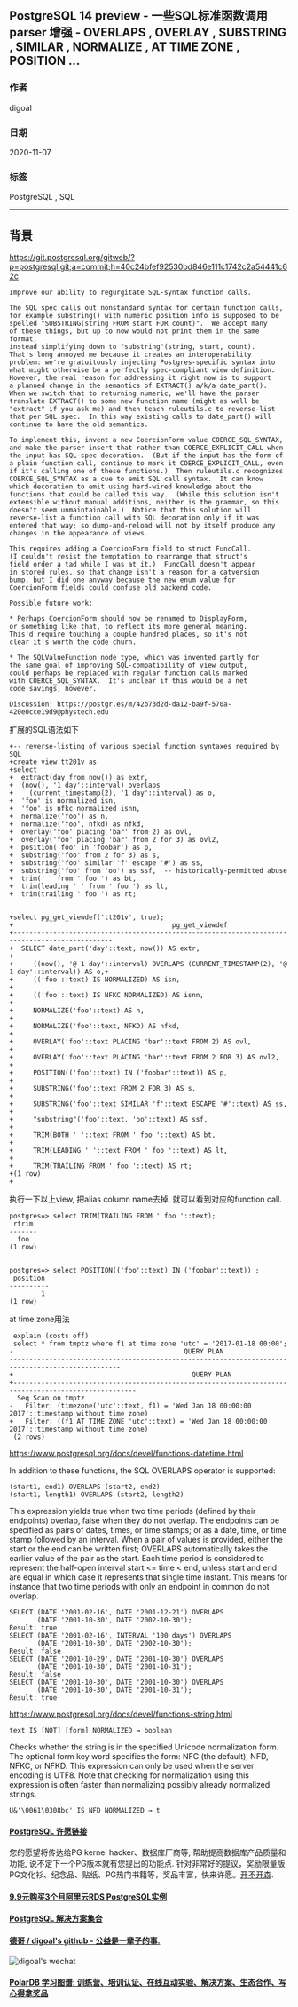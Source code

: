 ## PostgreSQL 14 preview - 一些SQL标准函数调用parser 增强 - OVERLAPS , OVERLAY , SUBSTRING , SIMILAR , NORMALIZE , AT TIME ZONE , POSITION ...     
            
### 作者            
digoal            
            
### 日期            
2020-11-07            
            
### 标签            
PostgreSQL , SQL           
            
----            
            
## 背景       

    
https://git.postgresql.org/gitweb/?p=postgresql.git;a=commit;h=40c24bfef92530bd846e111c1742c2a54441c62c    
    
```    
Improve our ability to regurgitate SQL-syntax function calls.     
    
The SQL spec calls out nonstandard syntax for certain function calls,    
for example substring() with numeric position info is supposed to be    
spelled "SUBSTRING(string FROM start FOR count)".  We accept many    
of these things, but up to now would not print them in the same format,    
instead simplifying down to "substring"(string, start, count).    
That's long annoyed me because it creates an interoperability    
problem: we're gratuitously injecting Postgres-specific syntax into    
what might otherwise be a perfectly spec-compliant view definition.    
However, the real reason for addressing it right now is to support    
a planned change in the semantics of EXTRACT() a/k/a date_part().    
When we switch that to returning numeric, we'll have the parser    
translate EXTRACT() to some new function name (might as well be    
"extract" if you ask me) and then teach ruleutils.c to reverse-list    
that per SQL spec.  In this way existing calls to date_part() will    
continue to have the old semantics.    
    
To implement this, invent a new CoercionForm value COERCE_SQL_SYNTAX,    
and make the parser insert that rather than COERCE_EXPLICIT_CALL when    
the input has SQL-spec decoration.  (But if the input has the form of    
a plain function call, continue to mark it COERCE_EXPLICIT_CALL, even    
if it's calling one of these functions.)  Then ruleutils.c recognizes    
COERCE_SQL_SYNTAX as a cue to emit SQL call syntax.  It can know    
which decoration to emit using hard-wired knowledge about the    
functions that could be called this way.  (While this solution isn't    
extensible without manual additions, neither is the grammar, so this    
doesn't seem unmaintainable.)  Notice that this solution will    
reverse-list a function call with SQL decoration only if it was    
entered that way; so dump-and-reload will not by itself produce any    
changes in the appearance of views.    
    
This requires adding a CoercionForm field to struct FuncCall.    
(I couldn't resist the temptation to rearrange that struct's    
field order a tad while I was at it.)  FuncCall doesn't appear    
in stored rules, so that change isn't a reason for a catversion    
bump, but I did one anyway because the new enum value for    
CoercionForm fields could confuse old backend code.    
    
Possible future work:    
    
* Perhaps CoercionForm should now be renamed to DisplayForm,    
or something like that, to reflect its more general meaning.    
This'd require touching a couple hundred places, so it's not    
clear it's worth the code churn.    
    
* The SQLValueFunction node type, which was invented partly for    
the same goal of improving SQL-compatibility of view output,    
could perhaps be replaced with regular function calls marked    
with COERCE_SQL_SYNTAX.  It's unclear if this would be a net    
code savings, however.    
    
Discussion: https://postgr.es/m/42b73d2d-da12-ba9f-570a-420e0cce19d9@phystech.edu    
```    
    
扩展的SQL语法如下      
    
```    
+-- reverse-listing of various special function syntaxes required by SQL    
+create view tt201v as    
+select    
+  extract(day from now()) as extr,    
+  (now(), '1 day'::interval) overlaps    
+    (current_timestamp(2), '1 day'::interval) as o,    
+  'foo' is normalized isn,    
+  'foo' is nfkc normalized isnn,    
+  normalize('foo') as n,    
+  normalize('foo', nfkd) as nfkd,    
+  overlay('foo' placing 'bar' from 2) as ovl,    
+  overlay('foo' placing 'bar' from 2 for 3) as ovl2,    
+  position('foo' in 'foobar') as p,    
+  substring('foo' from 2 for 3) as s,    
+  substring('foo' similar 'f' escape '#') as ss,    
+  substring('foo' from 'oo') as ssf,  -- historically-permitted abuse    
+  trim(' ' from ' foo ') as bt,    
+  trim(leading ' ' from ' foo ') as lt,    
+  trim(trailing ' foo ') as rt;    
    
    
+select pg_get_viewdef('tt201v', true);    
+                                        pg_get_viewdef                                             
+-----------------------------------------------------------------------------------------------    
+  SELECT date_part('day'::text, now()) AS extr,                                               +    
+     ((now(), '@ 1 day'::interval) OVERLAPS (CURRENT_TIMESTAMP(2), '@ 1 day'::interval)) AS o,+    
+     (('foo'::text) IS NORMALIZED) AS isn,                                                    +    
+     (('foo'::text) IS NFKC NORMALIZED) AS isnn,                                              +    
+     NORMALIZE('foo'::text) AS n,                                                             +    
+     NORMALIZE('foo'::text, NFKD) AS nfkd,                                                    +    
+     OVERLAY('foo'::text PLACING 'bar'::text FROM 2) AS ovl,                                  +    
+     OVERLAY('foo'::text PLACING 'bar'::text FROM 2 FOR 3) AS ovl2,                           +    
+     POSITION(('foo'::text) IN ('foobar'::text)) AS p,                                        +    
+     SUBSTRING('foo'::text FROM 2 FOR 3) AS s,                                                +    
+     SUBSTRING('foo'::text SIMILAR 'f'::text ESCAPE '#'::text) AS ss,                         +    
+     "substring"('foo'::text, 'oo'::text) AS ssf,                                             +    
+     TRIM(BOTH ' '::text FROM ' foo '::text) AS bt,                                           +    
+     TRIM(LEADING ' '::text FROM ' foo '::text) AS lt,                                        +    
+     TRIM(TRAILING FROM ' foo '::text) AS rt;    
+(1 row)    
+    
```   
  
执行一下以上view, 把alias column name去掉, 就可以看到对应的function call.     
  
```
postgres=> select TRIM(TRAILING FROM ' foo '::text);
 rtrim 
-------
  foo
(1 row)


postgres=> select POSITION(('foo'::text) IN ('foobar'::text)) ;
 position 
----------
        1
(1 row)
``` 
    
at time zone用法  
    
```    
 explain (costs off)    
 select * from tmptz where f1 at time zone 'utc' = '2017-01-18 00:00';    
-                                           QUERY PLAN                                                
--------------------------------------------------------------------------------------------------    
+                                             QUERY PLAN                                                  
+-----------------------------------------------------------------------------------------------------    
  Seq Scan on tmptz    
-   Filter: (timezone('utc'::text, f1) = 'Wed Jan 18 00:00:00 2017'::timestamp without time zone)    
+   Filter: ((f1 AT TIME ZONE 'utc'::text) = 'Wed Jan 18 00:00:00 2017'::timestamp without time zone)    
 (2 rows)    
``` 
  
  
https://www.postgresql.org/docs/devel/functions-datetime.html    
    
    
In addition to these functions, the SQL OVERLAPS operator is supported:    
    
```    
(start1, end1) OVERLAPS (start2, end2)    
(start1, length1) OVERLAPS (start2, length2)    
```    
    
This expression yields true when two time periods (defined by their endpoints) overlap, false when they do not overlap. The endpoints can be specified as pairs of dates, times, or time stamps; or as a date, time, or time stamp followed by an interval. When a pair of values is provided, either the start or the end can be written first; OVERLAPS automatically takes the earlier value of the pair as the start. Each time period is considered to represent the half-open interval start <= time < end, unless start and end are equal in which case it represents that single time instant. This means for instance that two time periods with only an endpoint in common do not overlap.    
    
```    
SELECT (DATE '2001-02-16', DATE '2001-12-21') OVERLAPS    
       (DATE '2001-10-30', DATE '2002-10-30');    
Result: true    
SELECT (DATE '2001-02-16', INTERVAL '100 days') OVERLAPS    
       (DATE '2001-10-30', DATE '2002-10-30');    
Result: false    
SELECT (DATE '2001-10-29', DATE '2001-10-30') OVERLAPS    
       (DATE '2001-10-30', DATE '2001-10-31');    
Result: false    
SELECT (DATE '2001-10-30', DATE '2001-10-30') OVERLAPS    
       (DATE '2001-10-30', DATE '2001-10-31');    
Result: true    
```    
        
https://www.postgresql.org/docs/devel/functions-string.html    
    
```    
text IS [NOT] [form] NORMALIZED → boolean    
```    
    
Checks whether the string is in the specified Unicode normalization form. The optional form key word specifies the form: NFC (the default), NFD, NFKC, or NFKD. This expression can only be used when the server encoding is UTF8. Note that checking for normalization using this expression is often faster than normalizing possibly already normalized strings.    
    
```    
U&'\0061\0308bc' IS NFD NORMALIZED → t    
```    
    
    
    
  
#### [PostgreSQL 许愿链接](https://github.com/digoal/blog/issues/76 "269ac3d1c492e938c0191101c7238216")
您的愿望将传达给PG kernel hacker、数据库厂商等, 帮助提高数据库产品质量和功能, 说不定下一个PG版本就有您提出的功能点. 针对非常好的提议，奖励限量版PG文化衫、纪念品、贴纸、PG热门书籍等，奖品丰富，快来许愿。[开不开森](https://github.com/digoal/blog/issues/76 "269ac3d1c492e938c0191101c7238216").  
  
  
#### [9.9元购买3个月阿里云RDS PostgreSQL实例](https://www.aliyun.com/database/postgresqlactivity "57258f76c37864c6e6d23383d05714ea")
  
  
#### [PostgreSQL 解决方案集合](https://yq.aliyun.com/topic/118 "40cff096e9ed7122c512b35d8561d9c8")
  
  
#### [德哥 / digoal's github - 公益是一辈子的事.](https://github.com/digoal/blog/blob/master/README.md "22709685feb7cab07d30f30387f0a9ae")
  
  
![digoal's wechat](../pic/digoal_weixin.jpg "f7ad92eeba24523fd47a6e1a0e691b59")
  
  
#### [PolarDB 学习图谱: 训练营、培训认证、在线互动实验、解决方案、生态合作、写心得拿奖品](https://www.aliyun.com/database/openpolardb/activity "8642f60e04ed0c814bf9cb9677976bd4")
  
